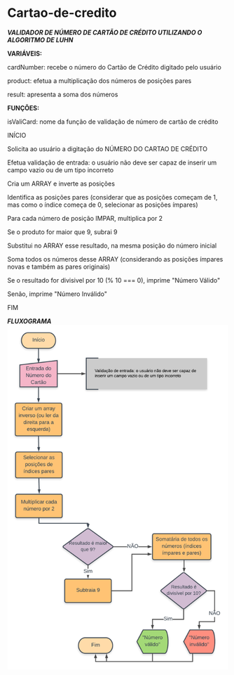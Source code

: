 # Cartao-de-credito

***VALIDADOR DE NÚMERO DE CARTÃO DE CRÉDITO UTILIZANDO O ALGORITMO DE LUHN***


**VARIÁVEIS:**

cardNumber: recebe o número do Cartão de Crédito digitado pelo usuário

product: efetua a multiplicação dos números de posições pares

result: apresenta a soma dos números


**FUNÇÕES:**

isValiCard: nome da função de validação de número de cartão de crédito


INÍCIO

Solicita ao usuário a digitação do NÚMERO DO CARTAO DE CRÉDITO

Efetua validação de entrada: o usuário não deve ser capaz de inserir um campo vazio ou de um tipo incorreto

Cria um ARRAY e inverte as posições 

Identifica as posições pares (considerar que as posições começam de 1, mas como o índice começa de 0, selecionar as posições ímpares)

Para cada número de posição IMPAR, multiplica por 2

Se o produto for maior que 9, subrai 9

Substitui no ARRAY esse resultado, na mesma posição do número inicial

Soma todos os números desse ARRAY (considerando as posições ímpares novas e também as pares originais)

Se o resultado for divisivel por 10 (% 10 === 0), imprime "Número Válido"

Senão, imprime "Número Inválido"

FIM


***FLUXOGRAMA***
![Fluxograma Cartão de Crédito](https://github.com/amcravila/Cartao-de-credito/blob/master/Fluxograma-Cartao-de-credito.png)